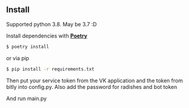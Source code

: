 ## Install

Supported python 3.8. May be 3.7 :D

Install dependencies with [**Poetry**](https://python-poetry.org/docs/)
```cmd
$ poetry install
```
or via pip
```cmd
$ pip install -r requirements.txt
```

Then put your service token from the VK application and the token from bitly into config.py. Also add the password for radishes and bot token

And run main.py